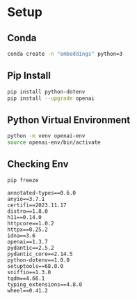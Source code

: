 # Setup

## Conda

```sh
conda create -n "embeddings" python=3
```

## Pip Install

```sh
pip install python-dotenv
pip install --upgrade openai
```

## Python Virtual Environment

```sh
python -m venv openai-env
source openai-env/bin/activate
```

## Checking Env

```sh
pip freeze
```

```
annotated-types==0.6.0
anyio==3.7.1
certifi==2023.11.17
distro==1.8.0
h11==0.14.0
httpcore==1.0.2
httpx==0.25.2
idna==3.6
openai==1.3.7
pydantic==2.5.2
pydantic_core==2.14.5
python-dotenv==1.0.0
setuptools==68.0.0
sniffio==1.3.0
tqdm==4.66.1
typing_extensions==4.8.0
wheel==0.41.2
```